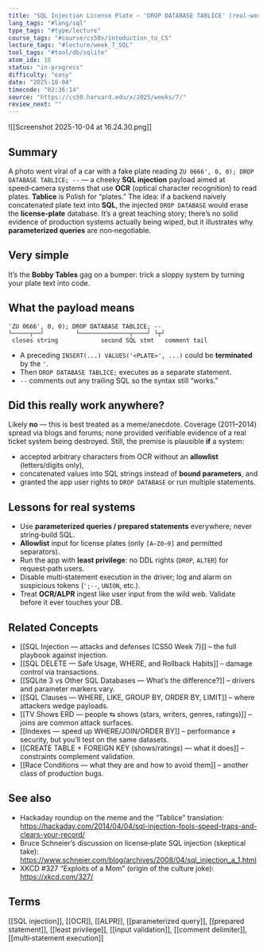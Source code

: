```yaml
---
title: "SQL Injection License Plate — 'DROP DATABASE TABLICE' (real‑world meme & lessons)"  
lang_tags: "#lang/sql"
type_tags: "#type/lecture"
course_tags: "#course/cs50x/intoduction_to_CS"
lecture_tags: "#lecture/week_7_SQL"
tool_tags: "#tool/db/sqlite"
atom_idx: 18
status: "in-progress"
difficulty: "easy"
date: "2025-10-04"
timecode: "02:36:14"
source: "https://cs50.harvard.edu/x/2025/weeks/7/"
review_next: ""
---
```


![[Screenshot 2025-10-04 at 16.24.30.png]]

## Summary
A photo went viral of a car with a fake plate reading `ZU 0666', 0, 0); DROP DATABASE TABLICE; --` — a cheeky **SQL injection** payload aimed at speed‑camera systems that use **OCR** (optical character recognition) to read plates. **Tablice** is Polish for “plates.” The idea: if a backend naively concatenated plate text into **SQL**, the injected `DROP DATABASE` would erase the **license‑plate** database. It’s a great teaching story; there’s no solid evidence of production systems actually being wiped, but it illustrates why **parameterized queries** are non‑negotiable.

## Very simple
It’s the **Bobby Tables** gag on a bumper: trick a sloppy system by turning your plate text into code.

## What the payload means
```
'ZU 0666', 0, 0); DROP DATABASE TABLICE; --
└─────┬──┘         └──────────────┬────┘ └┬┘
 closes string            second SQL stmt   comment tail
```
- A preceding `INSERT(...) VALUES('<PLATE>', ...)` could be **terminated** by the `'`.  
- Then `DROP DATABASE TABLICE;` executes as a separate statement.  
- `--` comments out any trailing SQL so the syntax still “works.”

## Did this really work anywhere?
Likely **no** — this is best treated as a meme/anecdote. Coverage (2011–2014) spread via blogs and forums; none provided verifiable evidence of a real ticket system being destroyed. Still, the premise is plausible **if** a system:
- accepted arbitrary characters from OCR without an **allowlist** (letters/digits only),  
- concatenated values into SQL strings instead of **bound parameters**, and  
- granted the app user rights to `DROP DATABASE` or run multiple statements.

## Lessons for real systems
- Use **parameterized queries / prepared statements** everywhere; never string‑build SQL.  
- **Allowlist** input for license plates (only `[A–Z0–9]` and permitted separators).  
- Run the app with **least privilege**: no DDL rights (`DROP`, `ALTER`) for request‑path users.  
- Disable multi‑statement execution in the driver; log and alarm on suspicious tokens (`';--`, `UNION`, etc.).  
- Treat **OCR/ALPR** ingest like user input from the wild web. Validate before it ever touches your DB.

## Related Concepts
- [[SQL Injection — attacks and defenses (CS50 Week 7)]] – the full playbook against injection.  
- [[SQL DELETE — Safe Usage, WHERE, and Rollback Habits]] – damage control via transactions.  
- [[SQLite 3 vs Other SQL Databases — What’s the difference?]] – drivers and parameter markers vary.  
- [[SQL Clauses — WHERE, LIKE, GROUP BY, ORDER BY, LIMIT]] – where attackers wedge payloads.  
- [[TV Shows ERD — people ⇆ shows (stars, writers, genres, ratings)]] – joins are common attack surfaces.  
- [[Indexes — speed up WHERE/JOIN/ORDER BY]] – performance ≠ security, but you’ll test on the same datasets.  
- [[CREATE TABLE + FOREIGN KEY (shows/ratings) — what it does]] – constraints complement validation.  
- [[Race Conditions — what they are and how to avoid them]] – another class of production bugs.

## See also
- Hackaday roundup on the meme and the “Tablice” translation: https://hackaday.com/2014/04/04/sql-injection-fools-speed-traps-and-clears-your-record/  
- Bruce Schneier’s discussion on license‑plate SQL injection (skeptical take): https://www.schneier.com/blog/archives/2008/04/sql_injection_a_1.html  
- XKCD #327 “Exploits of a Mom” (origin of the culture joke): https://xkcd.com/327/  

## Terms
[[SQL injection]], [[OCR]], [[ALPR]], [[parameterized query]], [[prepared statement]], [[least privilege]], [[input validation]], [[comment delimiter]], [[multi‑statement execution]]
